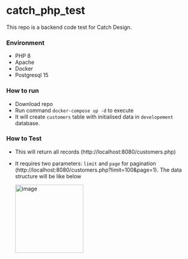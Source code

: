 # catch_php_test
This repo is a backend code test for Catch Design.

### Environment
- PHP 8
- Apache
- Docker
- Postgresql 15

### How to run
- Download repo
- Run command `docker-compose up -d` to execute
- It will create `customers` table with initialised data in `developement` database.

### How to Test
- This will return all records (http://localhost:8080/customers.php)
- It requires two parameters: `limit` and `page` for pagination (http://localhost:8080/customers.php?limit=100&page=1). The data structure will be like below

  <img width="181" alt="image" src="https://github.com/user-attachments/assets/39e5f73b-35f3-4af5-87e0-7e17ca14e6e1" />
